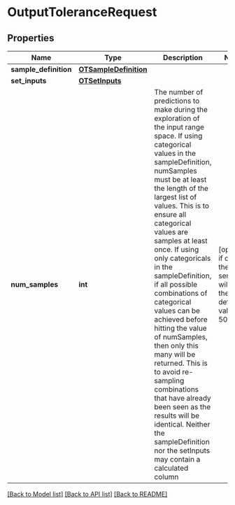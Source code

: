 # OutputToleranceRequest


## Properties
Name | Type | Description | Notes
------------ | ------------- | ------------- | -------------
**sample_definition** | [**OTSampleDefinition**](OTSampleDefinition.md) |  | 
**set_inputs** | [**OTSetInputs**](OTSetInputs.md) |  | 
**num_samples** | **int** | The number of predictions to make during the exploration of the input range space. If using categorical values in the sampleDefinition, numSamples must be at least the length of the largest list of values. This is to ensure all categorical values are samples at least once. If using only categoricals in the sampleDefinition, if all possible combinations of categorical values can be achieved before hitting the value of numSamples, then only this many will be returned. This is to avoid re-sampling combinations that have already been seen as the results will be identical. Neither the sampleDefinition nor the setInputs may contain a calculated column  | [optional]  if omitted the server will use the default value of 500

[[Back to Model list]](../README.md#documentation-for-models) [[Back to API list]](../README.md#documentation-for-api-endpoints) [[Back to README]](../README.md)


